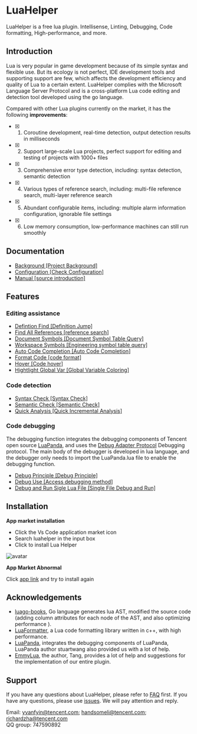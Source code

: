 # LuaHelper

LuaHelper is a free lua plugin. Intellisense, Linting, Debugging, Code formatting, High-performance, and more.

## Introduction

Lua is very popular in game development because of its simple syntax and flexible use. But its ecology is not perfect, IDE development tools and supporting support are few, which affects the development efficiency and quality of Lua to a certain extent. LuaHelper complies with the Microsoft Language Server Protocol and is a cross-platform Lua code editing and detection tool developed using the go language.

Compared with other Lua plugins currently on the market, it has the following **improvements**:

-[X] 1. Coroutine development, real-time detection, output detection results in milliseconds
-[X] 2. Support large-scale Lua projects, perfect support for editing and testing of projects with 1000+ files
-[X] 3. Comprehensive error type detection, including: syntax detection, semantic detection
-[X] 4. Various types of reference search, including: multi-file reference search, multi-layer reference search
-[X] 5. Abundant configurable items, including: multiple alarm information configuration, ignorable file settings
-[X] 6. Low memory consumption, low-performance machines can still run smoothly

## Documentation

* [Background [Project Background]](./docs/manual/introduction.md "Project Background Introduction")
* [Configuration [Check Configuration]](./docs/manual/config.md "Check Configuration")
* [Manual [source introduction]](./docs/manual/mainsource.md "source introduction")

## Features

### Editing assistance

* [Defintion Find [Definition Jump]](./docs/manual/Feature.md/#DefintionFind)
* [Find All References [reference search]](./docs/manual/Feature.md/#FindAllReferences)
* [Document Symbols [Document Symbol Table Query]](./docs/manual/Feature.md/#DocumentSymbols)
* [Workspace Symbols [Engineering symbol table query]](./docs/manual/Feature.md/#WorkspaceSymbols)
* [Auto Code Completion [Auto Code Completion]](./docs/manual/Feature.md/#AutoCodeCompletion)
* [Format Code [code format]](./docs/manual/Feature.md/#FormatCode)
* [Hover [Code hover]](./docs/manual/Feature.md#Hover)
* [Hightlight Global Var [Global Variable Coloring]](./docs/manual/Feature.md/#HightlightGlobalVar)

### Code detection

* [Syntax Check [Syntax Check]](./docs/manual/Feature.md/#SyntaxCheck)
* [Semantic Check [Semantic Check]](./docs/manual/Feature.md/#SemanticCheck)
* [Quick Analysis [Quick Incremental Analysis]](./docs/manual/Feature.md/#QuickAnalysis)

### Code debugging

The debugging function integrates the debugging components of Tencent open source [LuaPanda](https://github.com/Tencent/LuaPanda), and uses the [Debug Adapter Protocol](https://microsoft.github.io/debug-adapter-protocol/ ) Debugging protocol. The main body of the debugger is developed in lua language, and the debugger only needs to import the LuaPanda.lua file to enable the debugging function.

* [Debug Principle [Debug Principle]](./docs/manual/debugPrinciple.md)
* [Debug Use [Access debugging method]](./docs/manual/usedebug.md)
* [Debug and Run Sigle Lua File [Single File Debug and Run]](./docs/manual/debugsinglefile.md)

## Installation

**App market installation**

* Click the Vs Code application market icon
* Search luahelper in the input box
* Click to install Lua Helper

![avatar](https://raw.githubusercontent.com/yinfei8/LuaHelper/master/images/Install.gif)

**App Market Abnormal**

Click [app link](https://marketplace.visualstudio.com/items?itemName=yinfei.luahelper&ssr=false#overview) and try to install again

## Acknowledgements

* [luago-books](https://github.com/zxh0/luago-book), Go language generates lua AST, modified the source code (adding column attributes for each node of the AST, and also optimizing performance ).
* [LuaFormatter](https://github.com/Koihik/LuaFormatter), a Lua code formatting library written in c++, with high performance.
* [LuaPanda](https://github.com/Tencent/LuaPanda), integrates the debugging components of LuaPanda, LuaPanda author stuartwang also provided us with a lot of help.
* [EmmyLua](https://github.com/EmmyLua), the author, Tang, provides a lot of help and suggestions for the implementation of our entire plugin.

## Support

If you have any questions about LuaHelper, please refer to [FAQ](#FAQ) first. If you have any questions, please use [issues](https://github.com/yinfei8/LuaHelper/issues). We will pay attention and reply.

Email: yvanfyin@tencent.com; handsomeli@tencent.com; richardzha@tencent.com</br>
QQ group: 747590892
